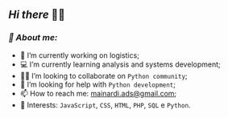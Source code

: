 ## _Hi there_ 🤙🏼


### _**📌 About me:**_

- 🔭 I’m currently working on logistics;
- 💻 I’m currently learning analysis and systems development;
- 💪🏼 I’m looking to collaborate on `Python community`;
- 🤔 I’m looking for help with `Python development`;
- 📫 How to reach me: mainardi.ads@gmail.com;
- 🧐 Interests: `JavaScript`, `CSS`, `HTML`, `PHP`, `SQL` e `Python`. 

